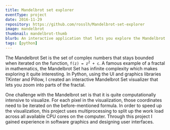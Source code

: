 ```yaml
---
title: Mandelbrot set explorer
eventType: project
date: 2016-11-29
repository: https://github.com/rosslh/Mandelbrot-set-explorer
image: mandelbrot
thumbnail: mandelbrot-thumb
blurb: An interactive application that lets you explore the Mandelbrot set fractal. Made with Python and TKinter.
tags: [python]
---
```


The Mandelbrot Set is the set of complex numbers that stays bounded when iterated on the function, <code>f(z) = z<sup>2</sup> + c</code>. A famous example of a fractal in mathematics, the Mandelbrot Set has infinite complexity which makes exploring it quite interesting. In Python, using the UI and graphics libraries TKinter and Pillow, I created an interactive Mandelbrot Set visualizer that lets you zoom into parts of the fractal.

One challenge with the Mandelbrot set is that it is quite computationally intensive to visualize. For each pixel in the visualization, those coordinates need to be iterated on the before-mentioned formula. In order to speed up the visualization, this project uses multiprocessing to split up the work load across all available CPU cores on the computer. Through this project I gained experience in software graphics and designing user interfaces.
